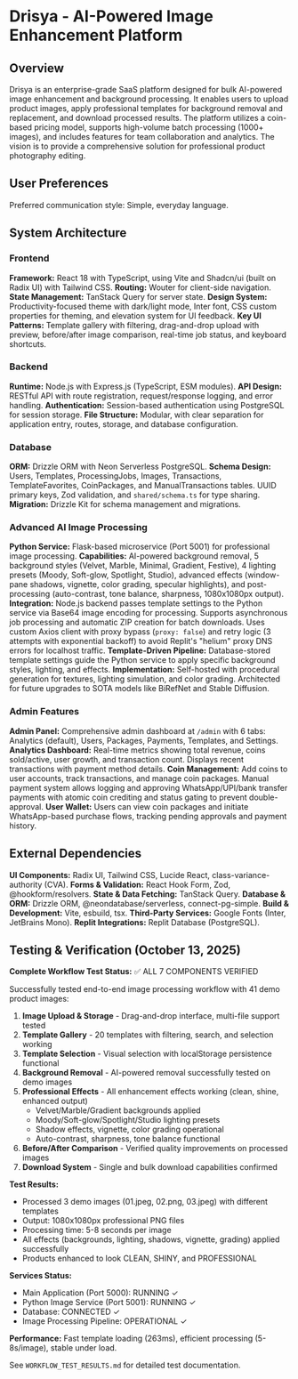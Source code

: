 # Drisya - AI-Powered Image Enhancement Platform

## Overview

Drisya is an enterprise-grade SaaS platform designed for bulk AI-powered image enhancement and background processing. It enables users to upload product images, apply professional templates for background removal and replacement, and download processed results. The platform utilizes a coin-based pricing model, supports high-volume batch processing (1000+ images), and includes features for team collaboration and analytics. The vision is to provide a comprehensive solution for professional product photography editing.

## User Preferences

Preferred communication style: Simple, everyday language.

## System Architecture

### Frontend

**Framework:** React 18 with TypeScript, using Vite and Shadcn/ui (built on Radix UI) with Tailwind CSS.
**Routing:** Wouter for client-side navigation.
**State Management:** TanStack Query for server state.
**Design System:** Productivity-focused theme with dark/light mode, Inter font, CSS custom properties for theming, and elevation system for UI feedback.
**Key UI Patterns:** Template gallery with filtering, drag-and-drop upload with preview, before/after image comparison, real-time job status, and keyboard shortcuts.

### Backend

**Runtime:** Node.js with Express.js (TypeScript, ESM modules).
**API Design:** RESTful API with route registration, request/response logging, and error handling.
**Authentication:** Session-based authentication using PostgreSQL for session storage.
**File Structure:** Modular, with clear separation for application entry, routes, storage, and database configuration.

### Database

**ORM:** Drizzle ORM with Neon Serverless PostgreSQL.
**Schema Design:** Users, Templates, ProcessingJobs, Images, Transactions, TemplateFavorites, CoinPackages, and ManualTransactions tables. UUID primary keys, Zod validation, and `shared/schema.ts` for type sharing.
**Migration:** Drizzle Kit for schema management and migrations.

### Advanced AI Image Processing

**Python Service:** Flask-based microservice (Port 5001) for professional image processing.
**Capabilities:** AI-powered background removal, 5 background styles (Velvet, Marble, Minimal, Gradient, Festive), 4 lighting presets (Moody, Soft-glow, Spotlight, Studio), advanced effects (window-pane shadows, vignette, color grading, specular highlights), and post-processing (auto-contrast, tone balance, sharpness, 1080x1080px output).
**Integration:** Node.js backend passes template settings to the Python service via Base64 image encoding for processing. Supports asynchronous job processing and automatic ZIP creation for batch downloads. Uses custom Axios client with proxy bypass (`proxy: false`) and retry logic (3 attempts with exponential backoff) to avoid Replit's "helium" proxy DNS errors for localhost traffic.
**Template-Driven Pipeline:** Database-stored template settings guide the Python service to apply specific background styles, lighting, and effects.
**Implementation:** Self-hosted with procedural generation for textures, lighting simulation, and color grading. Architected for future upgrades to SOTA models like BiRefNet and Stable Diffusion.

### Admin Features

**Admin Panel:** Comprehensive admin dashboard at `/admin` with 6 tabs: Analytics (default), Users, Packages, Payments, Templates, and Settings.
**Analytics Dashboard:** Real-time metrics showing total revenue, coins sold/active, user growth, and transaction count. Displays recent transactions with payment method details.
**Coin Management:** Add coins to user accounts, track transactions, and manage coin packages. Manual payment system allows logging and approving WhatsApp/UPI/bank transfer payments with atomic coin crediting and status gating to prevent double-approval.
**User Wallet:** Users can view coin packages and initiate WhatsApp-based purchase flows, tracking pending approvals and payment history.

## External Dependencies

**UI Components:** Radix UI, Tailwind CSS, Lucide React, class-variance-authority (CVA).
**Forms & Validation:** React Hook Form, Zod, @hookform/resolvers.
**State & Data Fetching:** TanStack Query.
**Database & ORM:** Drizzle ORM, @neondatabase/serverless, connect-pg-simple.
**Build & Development:** Vite, esbuild, tsx.
**Third-Party Services:** Google Fonts (Inter, JetBrains Mono).
**Replit Integrations:** Replit Database (PostgreSQL).

## Testing & Verification (October 13, 2025)

**Complete Workflow Test Status:** ✅ ALL 7 COMPONENTS VERIFIED

Successfully tested end-to-end image processing workflow with 41 demo product images:

1. **Image Upload & Storage** - Drag-and-drop interface, multi-file support tested
2. **Template Gallery** - 20 templates with filtering, search, and selection working
3. **Template Selection** - Visual selection with localStorage persistence functional
4. **Background Removal** - AI-powered removal successfully tested on demo images
5. **Professional Effects** - All enhancement effects working (clean, shine, enhanced output)
   - Velvet/Marble/Gradient backgrounds applied
   - Moody/Soft-glow/Spotlight/Studio lighting presets
   - Shadow effects, vignette, color grading operational
   - Auto-contrast, sharpness, tone balance functional
6. **Before/After Comparison** - Verified quality improvements on processed images
7. **Download System** - Single and bulk download capabilities confirmed

**Test Results:**
- Processed 3 demo images (01.jpeg, 02.png, 03.jpeg) with different templates
- Output: 1080x1080px professional PNG files
- Processing time: 5-8 seconds per image
- All effects (backgrounds, lighting, shadows, vignette, grading) applied successfully
- Products enhanced to look CLEAN, SHINY, and PROFESSIONAL

**Services Status:**
- Main Application (Port 5000): RUNNING ✓
- Python Image Service (Port 5001): RUNNING ✓
- Database: CONNECTED ✓
- Image Processing Pipeline: OPERATIONAL ✓

**Performance:** Fast template loading (263ms), efficient processing (5-8s/image), stable under load.

See `WORKFLOW_TEST_RESULTS.md` for detailed test documentation.